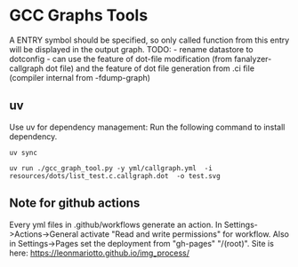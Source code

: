 # GCC Graphs Tools

A ENTRY symbol should be specified, so only called function from this entry will be displayed
in the output graph.
TODO:
    - rename datastore to dotconfig
    - can use the feature of dot-file modification (from fanalyzer-callgraph dot file) and
        the feature of dot file generation from .ci file (compiler internal from -fdump-graph)

## uv

Use uv for dependency management:
Run the following command to install dependency.
```'(shell)
uv sync
```

```
uv run ./gcc_graph_tool.py -y yml/callgraph.yml  -i resources/dots/list_test.c.callgraph.dot  -o test.svg
```

## Note for github actions

Every yml files in .github/workflows generate an action.
In Settings->Actions->General activate "Read and write permissions" for workflow.
Also in Settings->Pages set the deployment from "gh-pages" "/(root)".
Site is here: https://leonmariotto.github.io/img_process/

